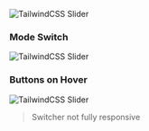 ![TailwindCSS Slider](https://i.imgur.com/HJEESwd.jpeg)

### Mode Switch

![TailwindCSS Slider](https://i.imgur.com/b8Wi6eV.jpeg)

### Buttons on Hover

![TailwindCSS Slider](https://i.imgur.com/M9TsKiR.png)

> Switcher not fully responsive
